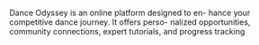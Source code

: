 Dance Odyssey is an online platform designed to en-
hance your competitive dance journey. It offers perso-
nalized opportunities, community connections, expert
tutorials, and progress tracking
